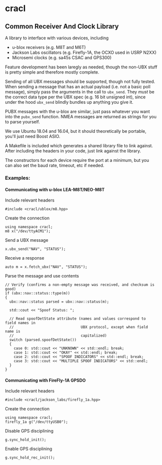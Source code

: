 # cracl

## Common Receiver And Clock Library

A library to interface with various devices, including
* u-blox receivers (e.g. M8T and M6T)
* Jackson Labs oscillators (e.g. Firefly-1A, the OCXO used in USRP N2XX)
* Microsemi clocks (e.g. sa45s CSAC and GPS300)

Feature development has been laregly as needed, though the non-UBX stuff is pretty simple and therefore mostly complete.

Sending of all UBX messages should be supported, though not fully tested. When sending a message that has an actual payload (i.e. not a basic poll message), simply pass the arguments in the call to `ubx_send`. They *must* be the correct data type per the UBX spec (e.g. 16 bit unsigned int), since under the hood `ubx_send` blindly bundles up anything you give it.

PUBX messages with the u-blox are similar, just pass whatever you want into the `pubx_send` function. NMEA messages are returned as strings for you to parse yourself.

We use Ubuntu 18.04 and 16.04, but it should theoretically be portable, you'll just need Boost ASIO.

A Makefile is included which generates a shared library file to link against. After including the headers in your code, just link against the library.

The constructors for each device require the port at a minimum, but you can also set the baud rate, timeout, etc if needed.
### Examples:

#### Communicating with u-blox LEA-M8T/NEO-M8T


Include relevant headers
```
#include <cracl/ublox/m8.hpp>
```

Create the connection
```
using namespace cracl;
m8 x("/dev/ttyACM1");
```

Send a UBX message
```
x.ubx_send("NAV", "STATUS");
```

Receive a response
```
auto m = x.fetch_ubx("NAV", "STATUS");
```

Parse the message and use contents
```
// Verify (confirms a non-empty message was received, and checksum is good)
if (ubx::nav::status::type(m))
{
  ubx::nav::status parsed = ubx::nav::status(m);

  std::cout << "Spoof Status: ";

  // Read spoofDetState attribute (names and values correspond to field names in
  //                               UBX protocol, except when field name is
  //                               capitalized)
  switch (parsed.spoofDetState())
  {
    case 0: std::cout << "UNKNOWN" << std::endl; break;
    case 1: std::cout << "OKAY" << std::endl; break;
    case 2: std::cout << "SPOOF INDICATORS" << std::endl; break;
    case 3: std::cout << "MULTIPLE SPOOF INDICATORS" << std::endl;
  }
}
```

#### Communicating with FireFly-1A GPSDO

Include relevant headers
```
#include <cracl/jackson_labs/firefly_1a.hpp>
```

Create the connection
```
using namespace cracl;
firefly_1a g("/dev/ttyUSB0");
```

Disable GPS disciplining
```
g.sync_hold_init();
```

Enable GPS disciplining
```
g.sync_hold_rec_init();
```
